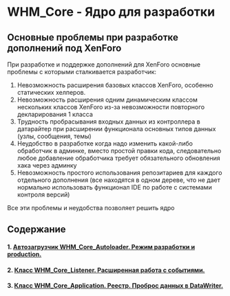 WHM_Core - Ядро для разработки
==============================

Основные проблемы при разработке дополнений под XenForo
-------------------------------------------------------
При разработке и поддержке дополнений для XenForo основные проблемы с которыми сталкивается разработчик:

 1. Невозможность расширения базовых классов XenForo, особенно статических хелперов.
 2. Невозможность расширения одним динамическим классом нескольких классов XenForo из-за невозможности повторного декларирования 1 класса
 3. Трудность пробрасывания входных данных из контроллера в датарайтер при расширении функционала основных типов данных (узлы, сообщения, темы)
 4. Неудобство в разработке когда надо изменить какой-либо обработчик в админке, вместо простой правки кода, следовательно любое добавление обработчика требует обязательного обновления хака через админку
 5. Невозможность простого использования репозитариев для каждого отдельного дополнения (все находятся в одном дереве, что не дает нормально использовать функционал IDE по работе с системами контроля версий)




Все эти проблемы и неудобства позволяет решить ядро

Содержание
----------
#### 1. [Автозагрузчик WHM_Core_Autoloader. Режим разработки и production.](docs/autoloader_ru.md)
#### 2. [Класс WHM_Core_Listener. Расширенная работа с событиями.](docs/listeners_ru.md)
#### 3. [Класс WHM_Core_Application. Реестр. Проброс данных в DataWriter.](docs/application_ru.md)

